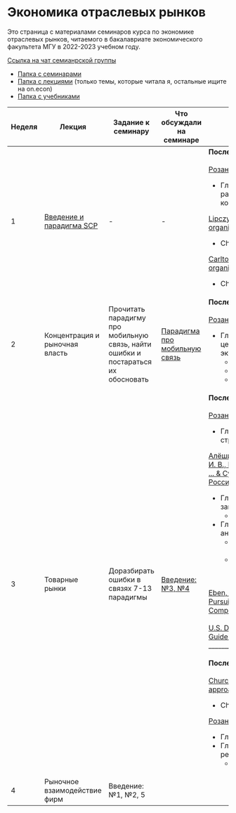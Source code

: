 # Экономика отраслевых рынков

Это страница с материалами семинаров курса по экономике отраслевых рынков, читаемого в бакалавриате экономического факультета МГУ в 2022-2023 учебном году.
 
[Ссылка на чат семианрской группы](https://t.me/+1BNQR2CnvQE0N2Iy)

- [Папка с семинарами](https://github.com/annastavniychuk/IndustrialOrganizationMSU/tree/main/seminars)
- [Папка с лекциями](https://github.com/annastavniychuk/IndustrialOrganizationMSU/tree/main/lectures) (только темы, которые читала я, остальные ищите на on.econ)
- [Папка с учебниками](https://github.com/annastavniychuk/IndustrialOrganizationMSU/tree/main/textbooks)

| **Неделя** |         **Лекция**        |                               **Задание к семинару**                               | **Что обсуждали на семинаре** |                                           **Что почитать**                                           |
|----------|------------------------------|----------------------------------------------------------------------------------|-----------------------------|----------------------------------------------------------------------------------------------------|
|      1     | [Введение и парадигма SCP](https://github.com/annastavniychuk/IndustrialOrganizationMSU/blob/main/lectures/01_Intro_lec_11feb.pdf)       | -                                                                                  | -                             | **После лекции:** <br><br> [Розанова Н.М. Теория отраслевых рынков.](https://github.com/annastavniychuk/IndustrialOrganizationMSU/tree/main/textbooks) <ul><li>Глава 4. История и современные тенденции развития экономики отраслевых рынков и конкурентной политик</li></ul> [Lipczynski J., Wilson J. O. S., Goddard J. A. Industrial organization: competition, strategy, policy.](https://github.com/annastavniychuk/IndustrialOrganizationMSU/blob/main/textbooks/Lipczynski_Goddard_Wilson_Industrial%20Organization_%20Competition%2C%20Strategy%20and%20Policy_2017.pdf) <ul><li>Chapter 1. Industrial organization: an introduction</li></ul> [Carlton D. W., Perloff J. M. Modern industrial organization.](https://github.com/annastavniychuk/IndustrialOrganizationMSU/blob/main/textbooks/Perloff_Carlton_Modern%20Industrial%20Organization_2015.pdf) <ul><li>Chapter 1. Overwiev</li></ul>|
|      2     | Концентрация и рыночная власть | Прочитать парадигму про мобильную связь,  найти ошибки и постараться их обосновать  | [Парадигма про мобильную связь](https://github.com/annastavniychuk/IndustrialOrganizationMSU/blob/main/seminars/01_Intro_sem_18feb.pdf)  |**После лекции:** <br><br> [Розанова Н.М. Теория отраслевых рынков.](https://github.com/annastavniychuk/IndustrialOrganizationMSU/tree/main/textbooks) <ul><li>Глава 7. Экономическая теория олигопольного ценообразования и регулирование процессов экономической концентрации <ul><li>7.1. Показатели отраслевой концентрации</li><li>7.2. Показатели рыночной власти фирмы</li><li>7.3. Концентрация и результативность рынка</li></ul> </li></ul>|
|      3     | Товарные рынки                 | Доразбирать ошибки в связях 7-13 парадигмы                                         | [Введение: №3, №4](https://github.com/annastavniychuk/IndustrialOrganizationMSU/blob/main/seminars/02_Intro_sem_25feb.pdf)               | **После лекции:** <br><br> [Розанова Н.М. Теория отраслевых рынков.](https://github.com/annastavniychuk/IndustrialOrganizationMSU/tree/main/textbooks) <ul><li>Глава 1. Методология исследования рыночных структур</li></ul> [Алёшин, Д. А., Артемьев, И. Ю., Башлаков-Николаев, И. В., Борзило, Е. Ю., Гаврилов, Д. А., Золотарев, И. В., ... & Сушкевич, А. Г. (2014). Конкурентное право России.](https://github.com/annastavniychuk/IndustrialOrganizationMSU/blob/main/textbooks/%D0%90%D0%BB%D1%91%D1%88%D0%B8%D0%BD_%D0%9A%D0%BE%D0%BD%D0%BA%D1%83%D1%80%D0%B5%D0%BD%D1%82%D0%BD%D0%BE%D0%B5%20%D0%BF%D1%80%D0%B0%D0%B2%D0%BE%20%D0%A0%D0%BE%D1%81%D1%81%D0%B8%D0%B8_2014.pdf) <ul><li>Глава 3. Основные понятия антимонопольного законодательства. <ul><li>§ 2. Товар и товарный рынок</li></ul></li><li>Глава 4. Определение границ товарного рынка и анализ состояния конкуренции. <ul><li>§ 2. Определение продуктовых и географических границ рынка</li><li>§ 3. Определение состава участников рынка, расчет объема рынка и долей хозяйствующих субъектов на рынке</li></ul> </li></ul> [Eben, M. (2021). The Antitrust Market Does Not Exist: Pursuit of Objectivity in a Purposive Process. Journal of Competition Law & Economics, 17(3), 586-619.](https://doi.org/10.1093/joclec/nhab001) <br><br>[U.S. Department of Justice (2010). Horizontal Merger Guidelines](https://www.justice.gov/atr/horizontal-merger-guidelines-08192010) <br>____________________________________________________________<br> <br> **После семинара:** <br><br> [Church J. R., Ware R. Industrial organization: a strategic approach.](https://github.com/annastavniychuk/IndustrialOrganizationMSU/blob/main/textbooks/Church_Ware_Industrial%20Organization_A%20Strategic%20Approach_2000.pdf) <ul><li>Chapter 2, part 4. Market power</li></ul> [Розанова Н.М. Теория отраслевых рынков.](https://github.com/annastavniychuk/IndustrialOrganizationMSU/tree/main/textbooks) <ul><li>Глава 6. Анализ отраслей естественной монополии</li><li>Глава 15. Экономическая политика и регулирование монополии: опыт России. <ul><li>15.4. Регулирование естественных монополий</li></ul> </li></ul> |
|      4     | Рыночное взаимодействие фирм   | Введение: №1, №2, 5                                                                 |                               |                                                                                                      |
